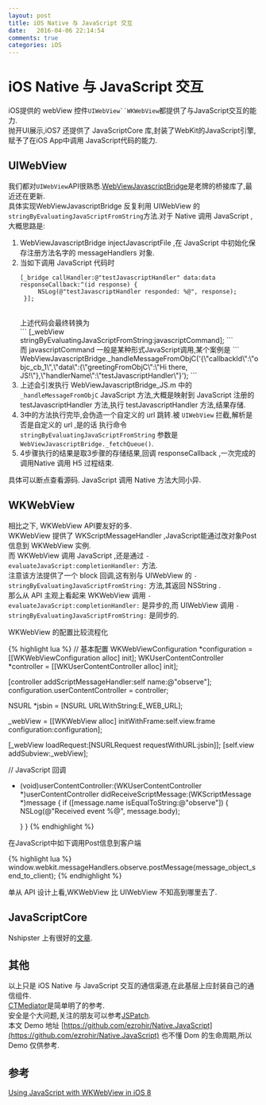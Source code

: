 ```yaml
---
layout: post
title: iOS Native 与 JavaScript 交互
date:   2016-04-06 22:14:54
comments: true
categories: iOS
---
```



#  iOS Native 与 JavaScript 交互

iOS提供的 webView 控件`UIWebView``WKWebView`都提供了与JavaScript交互的能力.<br />
抛开UI展示,iOS7 还提供了 JavaScriptCore 库,封装了WebKit的JavaScript引擎,赋予了在iOS App中调用 JavaScript代码的能力.<br />

## UIWebView
我们都对`UIWebView`API很熟悉.[WebViewJavascriptBridge](https://github.com/marcuswestin/WebViewJavascriptBridge)是老牌的桥接库了,最近还在更新.<br />
具体实现WebViewJavascriptBridge 反复利用 UIWebView 的`stringByEvaluatingJavaScriptFromString`方法.对于 Native 调用 JavaScript ,大概思路是:

1. WebViewJavascriptBridge injectJavascriptFile ,在 JavaScript 中初始化保存注册方法名字的 messageHandlers 对象.<br />
2. 当如下调用 JavaScript 代码时<br />
   ```
   [_bridge callHandler:@"testJavascriptHandler" data:data responseCallback:^(id response) {
        NSLog(@"testJavascriptHandler responded: %@", response);
    }];
   ```
    <br />
   上述代码会最终转换为<br />
   ```
   [_webView stringByEvaluatingJavaScriptFromString:javascriptCommand];
   ```
   <br />
   而 javascriptCommand 一般是某种形式JavaScript调用,某个案例是
    ```
     WebViewJavascriptBridge._handleMessageFromObjC('{\"callbackId\":\"objc_cb_1\",\"data\":{\"greetingFromObjC\":\"Hi there, JS!\"},\"handlerName\":\"testJavascriptHandler\"}');
    ```
    <br />
3. 上述会引发执行 WebViewJavascriptBridge_JS.m 中的 `_handleMessageFromObjC` JavaScript 方法,大概是映射到 JavaScript 注册的 testJavascriptHandler 方法,执行   testJavascriptHandler 方法,结果存储.<br />
4. 3中的方法执行完毕,会伪造一个自定义的 url 跳转.被 `UIWebView` 拦截,解析是否是自定义的 url ,是的话 执行命令`stringByEvaluatingJavaScriptFromString` 参数是`WebViewJavascriptBridge._fetchQueue()`.<br />
5. 4步骤执行的结果是取3步骤的存储结果,回调 responseCallback ,一次完成的调用Native 调用 H5 过程结束.<br />

具体可以断点查看源码. JavaScript 调用 Native 方法大同小异.

## WKWebView
相比之下, WKWebView API要友好的多.<br />
WKWebView 提供了 WKScriptMessageHandler ,JavaScript能通过改对象Post信息到 WKWebView 实例.<br />
而 WKWebView 调用 JavaScript ,还是通过 `- evaluateJavaScript:completionHandler:` 方法.<br />
注意该方法提供了一个 block 回调,这有别与 UIWebView 的 `- stringByEvaluatingJavaScriptFromString:` 方法,其返回 NSString .<br />
那么从 API 主观上看起来 WKWebView 调用 `- evaluateJavaScript:completionHandler:`  是异步的,而 UIWebView 调用 `- stringByEvaluatingJavaScriptFromString:` 是同步的. <br />

WKWebView 的配置比较流程化

{% highlight lua %}
// 基本配置
WKWebViewConfiguration *configuration = [[WKWebViewConfiguration alloc]
                                         init];
WKUserContentController *controller = [[WKUserContentController alloc]
                                       init];

[controller addScriptMessageHandler:self name:@"observe"];
configuration.userContentController = controller;

NSURL *jsbin = [NSURL URLWithString:E_WEB_URL];

_webView = [[WKWebView alloc] initWithFrame:self.view.frame
                              configuration:configuration];

[_webView loadRequest:[NSURLRequest requestWithURL:jsbin]];
[self.view addSubview:_webView];

// JavaScript 回调
- (void)userContentController:(WKUserContentController *)userContentController
      didReceiveScriptMessage:(WKScriptMessage *)message {
    if ([message.name isEqualToString:@"observe"]) {
        NSLog(@"Received event %@", message.body);

    }
}
{% endhighlight %}

在JavaScript中如下调用Post信息到客户端

{% highlight lua %}
window.webkit.messageHandlers.observe.postMessage(message_object_send_to_client);
{% endhighlight %}

单从 API 设计上看,WKWebView 比 UIWebView 不知高到哪里去了.

## JavaScriptCore
Nshipster 上有很好的[文章](http://nshipster.cn/javascriptcore/).


## 其他
以上只是 iOS Native 与 JavaScript 交互的通信渠道,在此基层上应封装自己的通信组件.<br />
[CTMediator](https://github.com/casatwy/CTMediator)是简单明了的参考.<br />
安全是个大问题,关注的朋友可以参考[JSPatch](https://github.com/bang590/JSPatch).<br />
本文 Demo 地址 [https://github.com/ezrohir/Native.JavaScript](https://github.com/ezrohir/Native.JavaScript)
也不懂 Dom 的生命周期,所以 Demo 仅供参考.


## 参考
[Using JavaScript with WKWebView in iOS 8](http://www.joshuakehn.com/2014/10/29/using-javascript-with-wkwebview-in-ios-8.html)
